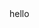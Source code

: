 <html>
<head>
  <link rel="stylesheet" type="text/css" href="./asciinema-player.css" />
  <script src="./asciinema-player.js"></script>
</head>
<body>
  <asciinema-player src="./demo.cast"></asciinema-player>
  hello
</body>
</html>
